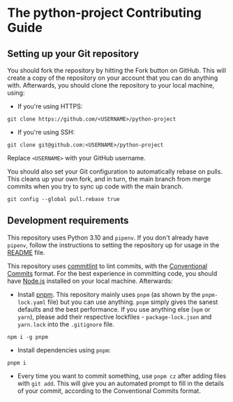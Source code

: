 # The python-project Contributing Guide

## Setting up your Git repository

You should fork the repository by hitting the Fork button on GitHub. This will
create a copy of the repository on your account that you can do anything with.
Afterwards, you should clone the repository to your local machine, using:

- If you're using HTTPS:

```shell
git clone https://github.com/<USERNAME>/python-project
```

- If you're using SSH:

```shell
git clone git@github.com:<USERNAME>/python-project
```

Replace `<USERNAME>` with your GitHub username.

You should also set your Git configuration to automatically rebase on pulls.
This cleans up your own fork, and in turn, the main branch from merge commits
when you try to sync up code with the main branch.

```shell
git config --global pull.rebase true
```

## Development requirements

This repository uses Python 3.10 and `pipenv`. If you don't already have
`pipenv`, follow the instructions to setting the repository up for usage in the
[README](README.md) file.

This repository uses [commitlint](https://commitlint.js.org) to lint commits,
with the [Conventional Commits](https://www.conventionalcommits.org) format.
For the best experience in committing code, you should have
[Node.js](https://nodejs.org) installed on your local machine. Afterwards:

- Install [pnpm](https://pnpm.io). This repository mainly uses `pnpm` (as shown
  by the `pnpm-lock.yaml` file) but you can use anything. `pnpm` simply gives
  the sanest defaults and the best performance. If you use anything else (`npm`
  or `yarn`), please add their respective lockfiles - `package-lock.json` and
  `yarn.lock` into the `.gitignore` file.

```shell
npm i -g pnpm
```

- Install dependencies using `pnpm`:

```shell
pnpm i
```

- Every time you want to commit something, use `pnpm cz` after adding files
  with `git add`. This will give you an automated prompt to fill in the
  details of your commit, according to the Conventional Commits format.
